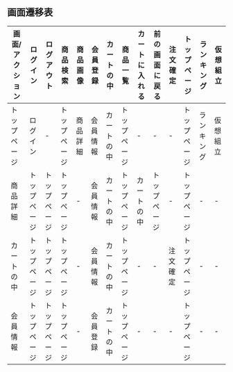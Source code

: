 ## 画面遷移表

|画面/アクション|ログイン|ログアウト|商品検索|商品画像|会員登録|カートの中|商品一覧|カートに入れる|前の画面に戻る|注文確定|トップページ|ランキング|仮想組立|
|--------------|-------|---------|--------|------|--------|---------|-------|-------------|-------------|-----|-------|-----------|----------|
|トップページ|ログイン|-|トップページ|商品詳細|会員情報|カートの中|トップページ|-|-|-|トップページ|ランキング|仮想組立|
|商品詳細|トップページ|トップページ|トップページ|-|会員情報|カートの中|トップページ|カートの中|トップページ|-|トップページ|-|-|
|カートの中|トップページ|トップページ|トップページ|-|会員情報|カートの中|トップページ|-|-|注文確定|トップページ|-|-|
|会員情報|トップページ|トップページ|トップページ|-|会員登録|カートの中|トップページ|-|-|-|トップページ|-|-|

